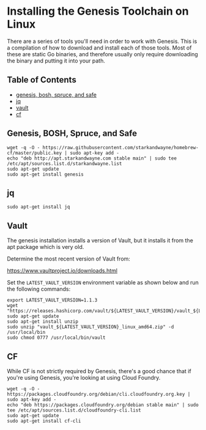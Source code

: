 # Installing the Genesis Toolchain on Linux

There are a series of tools you'll need in order to work with Genesis. This is
a compilation of how to download and install each of those tools. Most of these
are static Go binaries, and therefore usually only require downloading the
binary and putting it into your path.

## Table of Contents

* [genesis, bosh, spruce, and safe](#genesis-bosh-spruce-and-safe)
* [jq](#jq)
* [vault](#vault)
* [cf](#cf)

<a name="genesis-bosh-spruce-and-safe"></a>
## Genesis, BOSH, Spruce, and Safe

```
wget -q -O - https://raw.githubusercontent.com/starkandwayne/homebrew-cf/master/public.key | sudo apt-key add -
echo "deb http://apt.starkandwayne.com stable main" | sudo tee /etc/apt/sources.list.d/starkandwayne.list
sudo apt-get update
sudo apt-get install genesis
```

<a name="jq"></a>
## jq

```
sudo apt-get install jq
```

<a name="vault"></a>
## Vault

The genesis installation installs a version of Vault, but it installs it from the apt
package which is very old. 

Determine the most recent version of Vault from:

https://www.vaultproject.io/downloads.html

Set the `LATEST_VAULT_VERSION` environment variable as shown below and run the following commands:

```
export LATEST_VAULT_VERSION=1.1.3
wget "https://releases.hashicorp.com/vault/${LATEST_VAULT_VERSION}/vault_${LATEST_VAULT_VERSION}_linux_amd64.zip"
sudo apt-get update
sudo apt-get install unzip
sudo unzip "vault_${LATEST_VAULT_VERSION}_linux_amd64.zip" -d /usr/local/bin
sudo chmod 0777 /usr/local/bin/vault
```

<a name="cf"></a>
## CF

While CF is not strictly required by Genesis, there's a good chance that if
you're using Genesis, you're looking at using Cloud Foundry.

```
wget -q -O - https://packages.cloudfoundry.org/debian/cli.cloudfoundry.org.key | sudo apt-key add -
echo "deb https://packages.cloudfoundry.org/debian stable main" | sudo tee /etc/apt/sources.list.d/cloudfoundry-cli.list
sudo apt-get update
sudo apt-get install cf-cli
```
